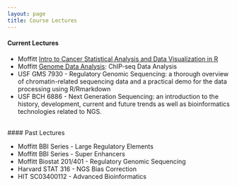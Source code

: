 ```yaml
---
layout: page
title: Course Lectures
---
```


#### Current Lectures

- Moffitt [Intro to Cancer Statistical Analysis and Data Visualization in R](https://bio2.moffitt.org/lms/)
- Moffitt [Genome Data Analysis](https://bio2.moffitt.org/lms/): ChIP-seq Data Analysis
- USF GMS 7930 - Regulatory Genomic Sequencing: a thorough overview of
  chromatin-related sequencing data and a practical demo for the
  data processing using R/Rmarkdown   
- USF BCH 6886 - Next Generation Sequencing: an introduction to the
  history, development, current and future trends as well
  as bioinformatics technologies related to NGS.

<br>
#### Past Lectures

- Moffitt BBI Series - Large Regulatory Elements
- Moffitt BBI Series - Super Enhancers
- Moffitt Biostat 201/401 - Regulatory Genomic Sequencing 
- Harvard STAT 316 - NGS Bias Correction
- HIT SC03400112 - Advanced Bioinformatics 


